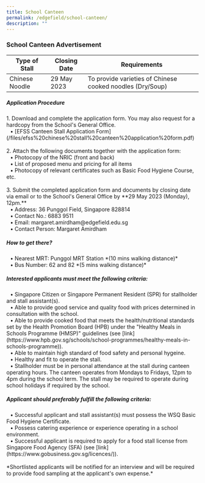 ```yaml
---
title: School Canteen
permalink: /edgefield/school-canteen/
description: ""
---
```

<h3>School Canteen Advertisement</h3>


| **Type of Stall** | **Closing Date** | **Requirements** |
| -------- | -------- | -------- |
| Chinese Noodle | 29 May 2023 | To provide varieties of Chinese cooked noodles (Dry/Soup) |

<h5>Application Procedure</h5>
1. Download and complete the application form. You may also request for a hardcopy from the School's General Office.
<br><span style="margin-left: 10px">• [EFSS Canteen Stall Application Form](/files/efss%20chinese%20stall%20canteen%20application%20form.pdf)</span>
<br><br>2. Attach the following documents together with the application form:
<br><span style="margin-left: 10px">• Photocopy of the NRIC (front and back)</span><br><span style="margin-left: 10px">• List of proposed menu and pricing for all items</span><br><span style="margin-left: 10px">• Photocopy of relevant certificates such as Basic Food Hygiene Course, etc.</span>
	<br><br>3. Submit the completed application form and documents by closing date via email or to the School's General Office by **29 May 2023 (Monday), 12pm.**<br><span style="margin-left: 10px">• Address: 36 Punggol Field, Singapore 828814</span><br><span style="margin-left: 10px">• Contact No.: 6883 9511</span><br><span style="margin-left: 10px">• Email: margaret.amirdham@edgefield.edu.sg</span><br><span style="margin-left: 10px">• Contact Person: Margaret Amirdham</span>
<br><h5>How to get there?</h5><span style="margin-left: 10px">• Nearest MRT: Punggol MRT Station *(10 mins walking distance)*</span><br><span style="margin-left: 10px">• Bus Number: 62 and 82 *(5 mins walking distance)*</span>
<br>
<h5>Interested applicants must meet the following criteria:</h5><span style="margin-left: 10px">• Singapore Citizen or Singapore Permanent Resident (SPR) for stallholder and stall assistant(s).</span><br><span style="margin-left: 10px">• Able to provide good service and quality food with prices determined in consultation with the school.</span><br><span style="margin-left: 10px">• Able to provide cooked food that meets the health/nutritional standards set by the Health Promotion Board (HPB) under the "Healthy Meals in Schools Programme (HMSP)" guidelines (see [link](https://www.hpb.gov.sg/schools/school-programmes/healthy-meals-in-schools-programme)).</span><br><span style="margin-left: 10px">• Able to maintain high standard of food safety and personal hygeine.</span><br><span style="margin-left: 10px">• Healthy and fit to operate the stall.</span><br><span style="margin-left: 10px">• Stallholder must be in personal attendance at the stall during canteen operating hours. The canteen operates from Mondays to Fridays, 12pm to 4pm during the school term. The stall may be required to operate during school holidays if required by the school.</span>
<br>
<h5>Applicant should preferably fulfill the following criteria:</h5><span style="margin-left: 10px">• Successful applicant and stall assistant(s) must possess the WSQ Basic Food Hygiene Certificate.</span><br><span style="margin-left: 10px">• Possess catering experience or experience operating in a school environment.</span><br><span style="margin-left: 10px">• Successful applicant is required to apply for a food stall license from Singapore Food Agency (SFA) (see [link](https://www.gobusiness.gov.sg/licences/)).<br><br>*Shortlisted applicants will be notified for an interview and will be required to provide food sampling at the applicant's own expense.*</span>